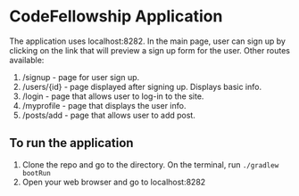 # CodeFellowship Application
The application uses localhost:8282.
In the main page, user can sign up by clicking on the link that will preview a sign up form for the user. Other routes available:
1. /signup - page for user sign up.
2. /users/{id} - page displayed after signing up. Displays basic info.
3. /login - page that allows user to log-in to the site.
4. /myprofile - page that displays the user info.
5. /posts/add - page that allows user to add post.

## To run the application
1. Clone the repo and go to the directory. On the terminal, run `./gradlew bootRun`
2. Open your web browser and go to localhost:8282

